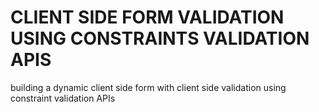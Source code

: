 # CLIENT SIDE FORM VALIDATION USING CONSTRAINTS VALIDATION APIS
building a dynamic client side form with client side validation using constraint validation  APIs